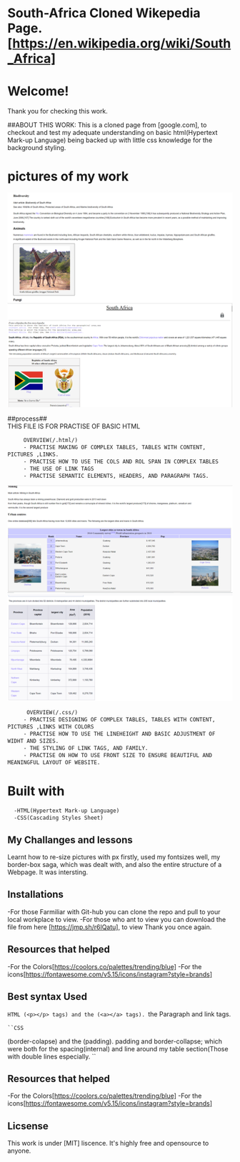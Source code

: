  # South-Africa Cloned Wikepedia Page.[https://en.wikipedia.org/wiki/South_Africa]    

 # Welcome!

 Thank you for checking this work. 

 ##ABOUT THIS WORK:
     This is a cloned page from [google.com], to checkout and test my adequate understanding on basic html(Hypertext Mark-up Language) being backed up with little css knowledge for the background styling.

 # pictures of my work
 <img src="animal.png">

  <img src="table2.png">                                        
            
   ##process##           
            THIS FILE IS FOR PRACTISE OF BASIC HTML
            
         OVERVIEW(/.html/)
         - PRACTISE MAKING OF COMPLEX TABLES, TABLES WITH CONTENT, PICTURES ,LINKS.
         - PRACTISE HOW TO USE THE COLS AND ROL SPAN IN COMPLEX TABLES
         - THE USE OF LINK TAGS
         - PRACTISE SEMANTIC ELEMENTS, HEADERS, AND PARAGRAPH TAGS.
  <img src="table.png">   

  <img src="table3.png">                                        
         
          OVERVIEW(/.css/)
         - PRACTISE DESIGNING OF COMPLEX TABLES, TABLES WITH CONTENT, PICTURES ,LINKS WITH COLORS
         - PRACTISE HOW TO USE THE LINEHEIGHT AND BASIC ADJUSTMENT OF WIDHT AND SIZES.
         - THE STYLING OF LINK TAGS, AND FAMILY.
         - PRACTISE ON HOW TO USE FRONT SIZE TO ENSURE BEAUTIFUL AND MEANINGFUL LAYOUT OF WEBSITE.            

   # Built with         
      -HTML(Hypertext Mark-up Language)
      -CSS(Cascading Styles Sheet)


   ## My Challanges and lessons
   Learnt how to re-size pictures with px firstly, used my fontsizes well, my border-box saga, which was dealt with, and also the entire structure of a Webpage. It was intersting.
            
   ## Installations
   -For those Farmiliar with Git-hub you can clone the repo and pull to your local workplace to view.
   -For those who ant to view you can download the file from here [https://jmp.sh/r6lQatu], to view Thank you once again.
            

   ## Resources that helped ##
   -For the Colors[https://coolors.co/palettes/trending/blue]
   -For the icons[https://fontawesome.com/v5.15/icons/instagram?style=brands]
   
   ## Best syntax Used
   ``HTML
   (<p></p> tags) and the (<a></a> tags).
   ``the Paragraph and link tags.
   

    ``CSS
   (border-colapse) and the (padding).
   padding and border-collapse; which were both for the spacing(internal) and line around my table section(Those with double lines especially.
   ``
   
   ## Resources that helped ##
   -For the Colors[https://coolors.co/palettes/trending/blue]
   -For the icons[https://fontawesome.com/v5.15/icons/instagram?style=brands]

   ## Licsense 
   This work is under [MIT] liscence. It's highly free and opensource to anyone.


            
 
         
